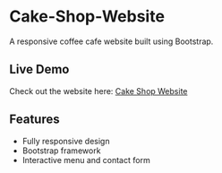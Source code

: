 # Cake-Shop-Website

A responsive coffee cafe website built using Bootstrap.

## Live Demo
Check out the website here: [Cake Shop Website](https://ananyaashettyy.github.io/Cake-Shop-Website)

## Features
- Fully responsive design
- Bootstrap framework
- Interactive menu and contact form
